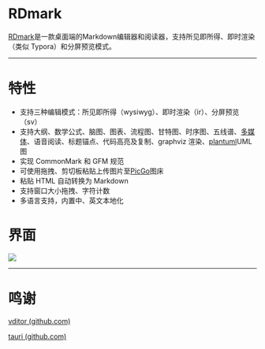 # RDmark

[RDmark](https://github.com/cedar12/rdmark)是一款桌面端的Markdown编辑器和阅读器，支持所见即所得、即时渲染（类似 Typora）和分屏预览模式。

---

# 特性

* 支持三种编辑模式：所见即所得（wysiwyg）、即时渲染（ir）、分屏预览（sv）
* 支持大纲、数学公式、脑图、图表、流程图、甘特图、时序图、五线谱、[多媒体](https://ld246.com/article/1589813914768)、语音阅读、标题锚点、代码高亮及复制、graphviz 渲染、[plantuml](https://ld246.com/forward?goto=https%3A%2F%2Fplantuml.com)UML 图
* 实现 CommonMark 和 GFM 规范
* 可使用拖拽、剪切板粘贴上传图片至[PicGo](https://molunerfinn.com/PicGo/)图床
* 粘贴 HTML 自动转换为 Markdown
* 支持窗口大小拖拽、字符计数
* 多语言支持，内置中、英文本地化

# 界面

![](https://cdn.jsdelivr.net/gh/cedar12/picgo@main/images/rdmark.jpg)

---

# 鸣谢

[vditor (github.com)](https://github.com/Vanessa219/vditor)

[tauri (github.com)](https://github.com/tauri-apps/tauri)
